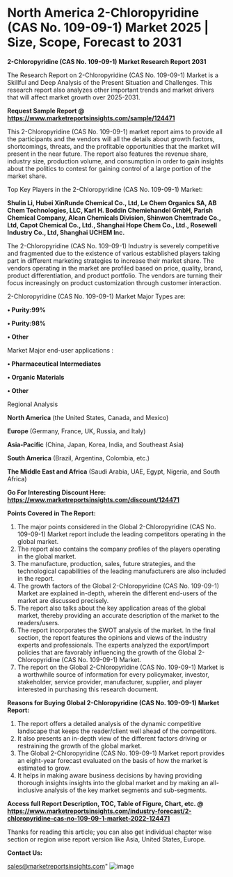 # North America 2-Chloropyridine (CAS No. 109-09-1) Market 2025 | Size, Scope, Forecast to 2031

<strong>2-Chloropyridine (CAS No. 109-09-1) Market Research Report 2031</strong>

The Research Report on 2-Chloropyridine (CAS No. 109-09-1) Market is a Skillful and Deep Analysis of the Present Situation and Challenges. This research report also analyzes other important trends and market drivers that will affect market growth over 2025-2031.

<strong>Request Sample Report @ <a href=https://www.marketreportsinsights.com/sample/124471>https://www.marketreportsinsights.com/sample/124471</a></strong>

This 2-Chloropyridine (CAS No. 109-09-1) market report aims to provide all the participants and the vendors will all the details about growth factors, shortcomings, threats, and the profitable opportunities that the market will present in the near future. The report also features the revenue share, industry size, production volume, and consumption in order to gain insights about the politics to contest for gaining control of a large portion of the market share.

Top Key Players in the 2-Chloropyridine (CAS No. 109-09-1) Market:

<strong>Shulin Li, Hubei XinRunde Chemical Co., Ltd, Le Chem Organics SA, AB Chem Technologies, LLC, Karl H. Boddin Chemiehandel GmbH, Parish Chemical Company, Alcan Chemicals Division, Shinwon Chemtrade Co., Ltd, Capot Chemical Co., Ltd., Shanghai Hope Chem Co., Ltd., Rosewell Industry Co., Ltd, Shanghai UCHEM Inc.</strong>

The 2-Chloropyridine (CAS No. 109-09-1) Industry is severely competitive and fragmented due to the existence of various established players taking part in different marketing strategies to increase their market share. The vendors operating in the market are profiled based on price, quality, brand, product differentiation, and product portfolio. The vendors are turning their focus increasingly on product customization through customer interaction.

2-Chloropyridine (CAS No. 109-09-1) Market Major Types are:

<strong>• Purity:99%

• Purity:98%

• Other</strong>

Market Major end-user applications :

<strong>• Pharmaceutical Intermediates

• Organic Materials

• Other</strong>

Regional Analysis

</u><strong><b>North America</b></strong> (the United States, Canada, and Mexico)

<strong><b>Europe </b></strong>(Germany, France, UK, Russia, and Italy)

<strong><b>Asia-Pacific</b></strong> (China, Japan, Korea, India, and Southeast Asia)

<strong><b>South America</b></strong> (Brazil, Argentina, Colombia, etc.)

<strong><b>The Middle East and Africa</b></strong> (Saudi Arabia, UAE, Egypt, Nigeria, and South Africa)

<strong>Go For Interesting Discount Here: <a href=https://www.marketreportsinsights.com/discount/124471>https://www.marketreportsinsights.com/discount/124471</a></strong>

<strong>Points Covered in The Report:</strong>
<ol>
  <li>The major points considered in the Global 2-Chloropyridine (CAS No. 109-09-1) Market report include the leading competitors operating in the global market.</li>
  <li>The report also contains the company profiles of the players operating in the global market.</li>
  <li>The manufacture, production, sales, future strategies, and the technological capabilities of the leading manufacturers are also included in the report.</li>
  <li>The growth factors of the Global 2-Chloropyridine (CAS No. 109-09-1) Market are explained in-depth, wherein the different end-users of the market are discussed precisely.</li>
  <li>The report also talks about the key application areas of the global market, thereby providing an accurate description of the market to the readers/users.</li>
  <li>The report incorporates the SWOT analysis of the market. In the final section, the report features the opinions and views of the industry experts and professionals. The experts analyzed the export/import policies that are favorably influencing the growth of the Global 2-Chloropyridine (CAS No. 109-09-1) Market.</li>
  <li>The report on the Global 2-Chloropyridine (CAS No. 109-09-1) Market is a worthwhile source of information for every policymaker, investor, stakeholder, service provider, manufacturer, supplier, and player interested in purchasing this research document.</li>
</ol>
<strong>Reasons for Buying Global 2-Chloropyridine (CAS No. 109-09-1) Market Report:</strong>

<ol>
  <li>The report offers a detailed analysis of the dynamic competitive landscape that keeps the reader/client well ahead of the competitors.</li>
  <li>It also presents an in-depth view of the different factors driving or restraining the growth of the global market.</li>
  <li>The Global 2-Chloropyridine (CAS No. 109-09-1) Market report provides an eight-year forecast evaluated on the basis of how the market is estimated to grow.</li>
  <li>It helps in making aware business decisions by having providing thorough insights insights into the global market and by making an all-inclusive analysis of the key market segments and sub-segments.</li>
</ol>
<strong>Access full Report Description, TOC, Table of Figure, Chart, etc. @ <a href=https://www.marketreportsinsights.com/industry-forecast/2-chloropyridine-cas-no-109-09-1-market-2022-124471>https://www.marketreportsinsights.com/industry-forecast/2-chloropyridine-cas-no-109-09-1-market-2022-124471</a></strong>


Thanks for reading this article; you can also get individual chapter wise section or region wise report version like Asia, United States, Europe.

<strong>Contact Us:</strong>

sales@marketreportsinsights.com"
![image](https://github.com/user-attachments/assets/11bd249b-fef5-4249-b8a1-425645d4cc38)
